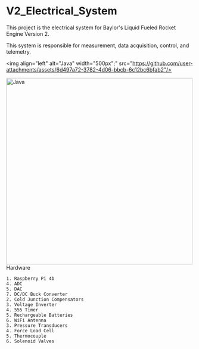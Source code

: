 # V2_Electrical_System
This project is the electrical system for Baylor's Liquid Fueled Rocket Engine Version 2. 

This system is responsible for measurement, data acquisition, control, and telemetry.

<img align="left" alt="Java" width="500px";" src="https://github.com/user-attachments/assets/6d497a72-3782-4d06-bbcb-6c12bc6bfab2"/>

<img align="left" alt="Java" width="500px" src="(https://github.com/user-attachments/assets/6d497a72-3782-4d06-bbcb-6c12bc6bfab2"/>

Hardware

    1. Raspberry Pi 4b
    4. ADC 
    5. DAC 
    7. DC/DC Buck Converter 
    2. Cold Junction Compensators 
    3. Voltage Inverter
    4. 555 Timer
    5. Rechargeable Batteries
    6. WiFi Antenna
    3. Pressure Transducers 
    4. Force Load Cell 
    5. Thermocouple 
    6. Solenoid Valves




    
